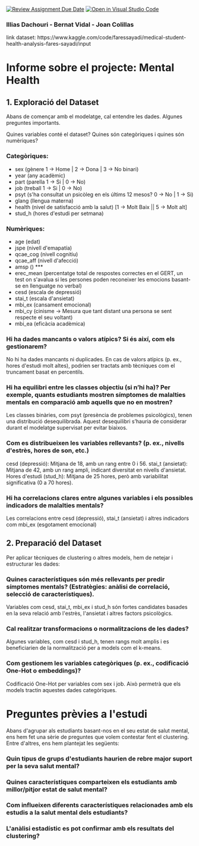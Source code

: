 [![Review Assignment Due Date](https://classroom.github.com/assets/deadline-readme-button-22041afd0340ce965d47ae6ef1cefeee28c7c493a6346c4f15d667ab976d596c.svg)](https://classroom.github.com/a/USx538Ll)
[![Open in Visual Studio Code](https://classroom.github.com/assets/open-in-vscode-2e0aaae1b6195c2367325f4f02e2d04e9abb55f0b24a779b69b11b9e10269abc.svg)](https://classroom.github.com/online_ide?assignment_repo_id=17348930&assignment_repo_type=AssignmentRepo)

<h3>
Illias Dachouri - 
Bernat Vidal - 
Joan Colillas
</h3>
link dataset: https://www.kaggle.com/code/faressayadi/medical-student-health-analysis-fares-sayadi/input

# Informe sobre el projecte: Mental Health

## 1. Exploració del Dataset
Abans de començar amb el modelatge, cal entendre les dades. Algunes preguntes importants.

Quines variables conté el dataset? Quines són categòriques i quines són numèriques?

### Categòriques:
* sex (gènere 1 -> Home | 2 -> Dona | 3 -> No binari)
* year (any acadèmic)
* part (parella 1 -> Si | 0 -> No)
* job   (treball 1 -> Si | 0 -> No)    
* psyt  (s'ha consultat un psicòleg en els últims 12 mesos? 0 -> No | 1 -> Si)
* glang (llengua materna)
* health (nivel de satisfacció amb la salut) [1 -> Molt Baix || 5 -> Molt alt]
* stud_h (hores d'estudi per setmana)
### Numèriques:
* age (edat)
* jspe (nivell d'emapatía)
* qcae_cog (nivell cognitiu)
* qcae_aff (nivell d'afecció)
* amsp () ***
* erec_mean (percentatge total de respostes correctes en el GERT, un test on s'avalua si les persones poden reconeixer les emocions basant-se en llenguatge no verbal)
* cesd (escala de depressió)
* stai_t (escala d'ansietat) 
* mbi_ex (cansament emocional)
* mbi_cy (cinisme -> Mesura que tant distant una persona se sent respecte el seu voltant)
* mbi_ea (eficàcia acadèmica)

### Hi ha dades mancants o valors atípics? Si és així, com els gestionarem?

No hi ha dades mancants ni duplicades. En cas de valors atípics (p. ex., hores d'estudi molt altes), podrien ser tractats amb tècniques com el truncament basat en percentils.

### Hi ha equilibri entre les classes objectiu (si n’hi ha)? Per exemple, quants estudiants mostren símptomes de malalties mentals en comparació amb aquells que no en mostren?
Les classes binàries, com psyt (presència de problemes psicològics), tenen una distribució desequilibrada. Aquest desequilibri s’hauria de considerar durant el modelatge supervisat per evitar biaixos.

### Com es distribueixen les variables rellevants? (p. ex., nivells d'estrès, hores de son, etc.)

cesd (depressió): Mitjana de 18, amb un rang entre 0 i 56.
stai_t (ansietat): Mitjana de 42, amb un rang ampli, indicant diversitat en nivells d'ansietat.
Hores d'estudi (stud_h): Mitjana de 25 hores, però amb variabilitat significativa (0 a 70 hores).

### Hi ha correlacions clares entre algunes variables i els possibles indicadors de malalties mentals?

Les correlacions entre cesd (depressió), stai_t (ansietat) i altres indicadors com mbi_ex (esgotament emocional)

## 2. Preparació del Dataset
Per aplicar tècniques de clustering o altres models, hem de netejar i estructurar les dades:

### Quines característiques són més rellevants per predir símptomes mentals? (Estratègies: anàlisi de correlació, selecció de característiques).

Variables com cesd, stai_t, mbi_ex i stud_h són fortes candidates basades en la seva relació amb l'estrès, l'ansietat i altres factors psicològics.

### Cal realitzar transformacions o normalitzacions de les dades?

Algunes variables, com cesd i stud_h, tenen rangs molt amplis i es beneficiarien de la normalització per a models com el k-means.

### Com gestionem les variables categòriques (p. ex., codificació One-Hot o embeddings)?

Codificació One-Hot per variables com sex i job. Això permetrà que els models tractin aquestes dades categòriques.

# Preguntes prèvies a l'estudi

Abans d'agrupar als estudiants basant-nos en el seu estat de salut mental, ens hem fet una sèrie de preguntes que volem contestar fent el clustering. Entre d'altres, ens hem plantejat les següents:

### Quin tipus de grups d'estudiants haurien de rebre major suport per la seva salut mental?

### Quines característiques comparteixen els estudiants amb millor/pitjor estat de salut mental?

### Com influeixen diferents característiques relacionades amb els estudis a la salut mental dels estudiants? 

### L'anàlisi estadístic es pot confirmar amb els resultats del clustering?